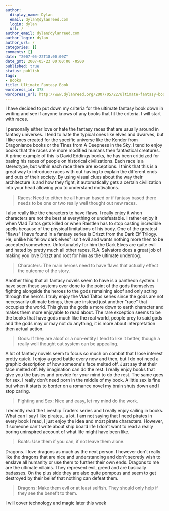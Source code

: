 ```yaml
---
author:
  display_name: Dylan
  email: dylan@dylanreed.com
  login: dylan
  url: /
author_email: dylan@dylanreed.com
author_login: dylan
author_url: /
categories: []
comments: []
date: "2007-05-22T18:00:00Z"
date_gmt: 2007-05-23 00:00:00 -0500
published: true
status: publish
tags:
- Books
title: Ultimate Fantasy Book
wordpress_id: 378
wordpress_url: http://www.dylanreed.org/2007/05/22/ultimate-fantasy-book/
---
```


I have decided to put down my criteria for the ultimate fantasy book down in writing and see if anyone knows of any books that fit the criteria. I will start with races.

I personally either love or hate the fantasy races that are usually around in fantasy universes. I tend to hate the typical ones like elves and dwarves, but I like ones created for the specific universe like the Kender from Dragonlance books or the Tines from A Deepness in the Sky. I tend to enjoy books that the races are more modified humans then fantastical creatures. A prime example of this is David Eddings books, he has been criticized for basing his races of people on historical civilizations. Each race is a stereotype, but within each race there are exceptions. I think that this is a great way to introduce races with out having to explain the different ends and outs of their society. By using visual clues about the way their architecture is and how they fight, it automatically gets a certain civilization into your head allowing you to understand motivations.

> Races: Need to either be all human based or if fantasy based there needs to be one or two really well thought out new races.

  
I also really like the characters to have flaws. I really enjoy it when characters are not the best at everything or undefeatable. I rather enjoy it when Vlad Taltos gets killed or when Raistlen has to stop casting incredible spells because of the physical limitations of his body. One of the greatest "flaws" I have found in a fantasy series is Drizzt from the Dark Elf Trilogy. He, unlike his fellow dark elves" isn't evil and wants nothing more then to be accepted somewhere. Unfortunately for him the Dark Elves are quite evil and hated by pretty much all other races. R.A. Salvatore does a great job of making you love Drizzt and root for him as the ultimate underdog.

> Characters: The main heroes need to have flaws that actually effect the outcome of the story.

  
Another thing that all fantasy novels seem to have is a pantheon system. I have seen these systems over done to the point of the gods themselves fighting alongside the heroes to the gods remaining aloof and only acting through the hero's. I truly enjoy the Vlad Taltos series since the gods are not necessarily ultimate beings, they are instead just another "race" that occupies the world. This gives the gods a more down to earth character and makes them more enjoyable to read about. The rare exception seems to be the books that have gods much like the real world, people prey to said gods and the gods may or may not do anything, it is more about interpretation then actual action.

> Gods: If they are aloof or a non-entity I tend to like it better, though a really well thought out system can be appealing.

  
A lot of fantasy novels seem to focus so much on combat that I lose interest pretty quick. I enjoy a good battle every now and then, but I do not need a graphic description of how someone's face melted off. Just say that their face melted off. My imagination can do the rest. I really enjoy books that give you the basics and provide for your mind to do the rest. The same goes for sex. I really don't need porn in the middle of my book. A little sex is fine but when it starts to border on a romance novel my brain shuts down and I stop caring.

> Fighting and Sex: Nice and easy, let my mind do the work.

  
I recently read the Liveship Traders series and I really enjoy sailing in books. What can I say I like pirates...a lot. I am not saying that I need pirates in every book I read, I just enjoy the idea and most pirate characters. However, if someone can't write about ship board life I don't want to read a really boring uninspired account of what life might have been like.

> Boats: Use them if you can, if not leave them alone.

  
Dragons. I love dragons as much as the next person. I however don't really like the dragons that are nice and understanding and don't secretly wish to enslave all humanity or use them to further their own ends. Dragons to me are the ultimate villains. They represent evil, greed and are basically badasses. On the plus side they are also quite pompous and seem to get destroyed by their belief that nothing can defeat them.

> Dragons: Make them evil or at least selfish. They should only help if they see the benefit to them.

  
I will cover technology and magic later this week

